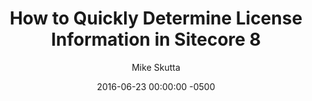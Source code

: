 ---
layout: post
title: "How to Quickly Determine License Information in Sitecore 8"
date:   2016-06-23 00:00:00 -0500
categories: sitecore
tags: sitecore license
author: Mike Skutta
target: https://community.sitecore.net/technical_blogs/b/mike_skutta/posts/how-to-quickly-determine-license-information-in-sitecore-8
excerpt: The Sitecore 8 login screen has a new look and feel, and by default, no longer contains the license information. 
---